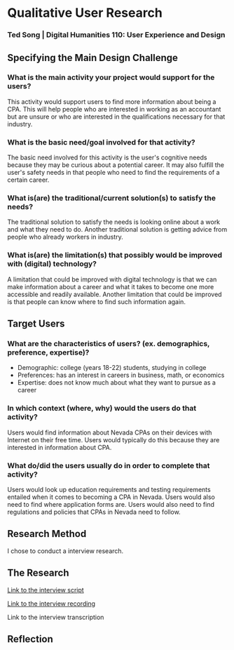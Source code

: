 # Qualitative User Research
### Ted Song | Digital Humanities 110: User Experience and Design

## Specifying the Main Design Challenge
### What is the main activity your project would support for the users?
This activity would support users to find more information about being a CPA. This will help people who are interested in working as an accountant but are unsure or who are interested in the qualifications necessary for that industry.

### What is the basic need/goal involved for that activity?
The basic need involved for this activity is the user's cognitive needs because they may be curious about a potential career. It may also fulfill the user's safety needs in that people who need to find the requirements of a certain career.

### What is(are) the traditional/current solution(s) to satisfy the needs?
The traditional solution to satisfy the needs is looking online about a work and what they need to do. Another traditional solution is getting advice from people who already workers in industry.

### What is(are) the limitation(s) that possibly would be improved with (digital) technology?
A limitation that could be improved with digital technology is that we can make information about a career and what it takes to become one more accessible and readily available. Another limitation that could be improved is that people can know where to find such information again.


## Target Users
### What are the characteristics of users? (ex. demographics, preference, expertise)?
- Demographic: college (years 18-22) students, studying in college
- Preferences: has an interest in careers in business, math, or economics
- Expertise: does not know much about what they want to pursue as a career

### In which context (where, why) would the users do that activity?
Users would find information about Nevada CPAs on their devices with Internet on their free time. Users would typically do this because they are interested in information about CPA.

### What do/did the users usually do in order to complete that activity?
Users would look up education requirements and testing requirements entailed when it comes to becoming a CPA in Nevada. Users would also need to find where application forms are. Users would also need to find regulations and policies that CPAs in Nevada need to follow.

## Research Method
I chose to conduct a interview research.

## The Research
[Link to the interview script](https://docs.google.com/document/d/1RLetMPfotTPY1Z0LDtU6vs3yOoWlsxdrHSIuc368CZs/edit?usp=sharing)

[Link to the interview recording](https://drive.google.com/file/d/1AidSGXgoEfsFj8fCru8DyhERVUJ5MkTm/view?usp=sharing)

Link to the interview transcription 

## Reflection
